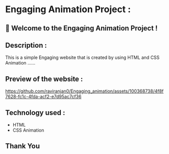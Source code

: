 # Engaging Animation Project :


## 🚀 Welcome to the Engaging Animation Project ! 


## Description :
This is a simple Engaging website that is created by using HTML and CSS Animation ......

## Preview of the website :

https://github.com/raviranjan0/Engaging_animation/assets/100368738/4f8f7628-fc1c-4fda-acf2-e7d95ac7cf36

## Technology used :
- HTML
- CSS Animation

## Thank You

